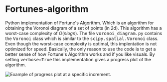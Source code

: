 # Fortunes-algorithm

Python implementation of Fortune's Algorithm. Which is an algorithm for obtaining the Voronoi diagram of a set of points (in 2d). This algorithm has a worst-case complexity of $O(n log n)$. The file <tt>voronoi_diagram.py</tt> contains the <tt>Voronoi</tt> class which is similar to the <tt>scipy.spatial.Voronoi</tt> class. Even though the worst-case complexity is optimal, this implentation is not optimized for speed. Basically, the only reason to use the code is to get a better sense of how Fortune's Algorithm works and if you like visuals. By setting <tt>verbose=True</tt> this implementation gives a progress plot of the algorithm.

![Example of progress plot at a specific increment.](https://github.com/vshas/fortunes-algorithm/example.png)

